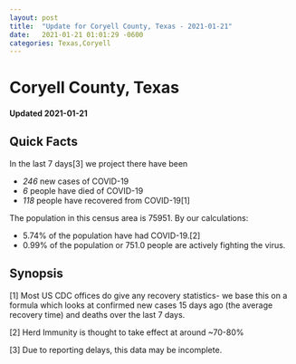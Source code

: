 ```yaml
---
layout: post
title:  "Update for Coryell County, Texas - 2021-01-21"
date:   2021-01-21 01:01:29 -0600
categories: Texas,Coryell
---
```


# Coryell County, Texas
#### Updated 2021-01-21

## Quick Facts

In the last 7 days[3] we project there have been
- *246* new cases of COVID-19
- *6* people have died of COVID-19
- *118* people have recovered from COVID-19[1]

The population in this census area is 75951. By our calculations:
- 5.74% of the population have had COVID-19.[2]
- 0.99% of the population or 751.0 people are actively fighting the virus.

## Synopsis




[1] Most US CDC offices do give any recovery statistics- we base this on a formula which looks at confirmed new cases
15 days ago (the average recovery time) and deaths over the last 7 days.

[2] Herd Immunity is thought to take effect at around ~70-80%

[3] Due to reporting delays, this data may be incomplete.
 
    